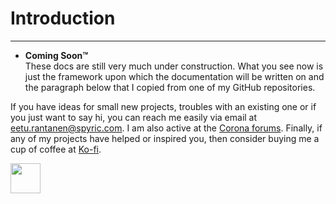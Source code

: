 # Introduction
---

- **Coming Soon™**<br>
    These docs are still very much under construction. What you see now is just the framework upon which the documentation will be written on and the paragraph below that I copied from one of my GitHub repositories.

If you have ideas for small new projects, troubles with an existing one or if you just want to say hi, you can reach me easily via email at <a href="mailto: eetu.rantanen@spyric.com">eetu.rantanen@spyric.com</a>. I am also active at the <a href="https://forums.coronalabs.com/">Corona forums</a>. Finally, if any of my projects have helped or inspired you, then consider buying me a cup of coffee at <a href="https://ko-fi.com/xedur">Ko-fi</a>.

<a href="https://ko-fi.com/xedur"><img src="https://xedur.com/img/support-me.png" height="48"></a>

